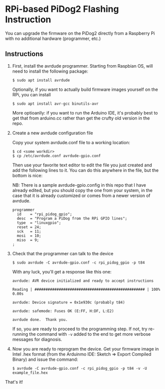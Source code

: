 # RPi-based PiDog2 Flashing Instruction

You can upgrade the firmware on the PiDog2 directly from a
Raspberry Pi with no additional hardware (programmer, etc.)

## Instructions

 1. First, install the avrdude programmer. Starting from
    Raspbian OS, will need to install the following package:

    ```
    $ sudo apt install avrdude
    ```

    Optionally, if you want to actually build firmware images
    yourself on the RPi, you can install

    ```
    $ sudo apt install avr-gcc binutils-avr
    ```

    More optioanlly: if you want to run the Arduino IDE, it's probably
    best to get that from arduino.cc rather than get the
    crufty old version in the repo.

 2. Create a new avrdude configuration file

    Copy your system avrdude.conf file to a working location:

    ```
    $ cd <some workdir>
    $ cp /etc/avrdude.conf avrdude-gpio.conf
    ```

    Then use your favorite text editor to edit the file you
    just created and add the following lines to it. You can do this
    anywhere in the file, but the bottom is nice:
  
    NB: There is a sample avrdude-gpio.config in this repo 
    that I have already edited, but you should copy the one from
    your system, in the case that it is already customized or 
    comes from a newer version of avrdude.

    ```
    programmer
      id    = "rpi_pidog_gpio";
      desc  = "Program a PiDog from the RPi GPIO lines";
      type  = "linuxgpio";
      reset = 24;
      sck   = 11;
      mosi  = 10;
      miso  = 9;
    ;
    ```

 3. Check that the programmer can talk to the device

    ```
    $ sudo avrdude -C avrdude-gpio.conf -c rpi_pidog_gpio -p t84
    ```

    With any luck, you'll get a response like this one:

    ```
    avrdude: AVR device initialized and ready to accept instructions

    Reading | ################################################## | 100% 0.00s

    avrdude: Device signature = 0x1e930c (probably t84)

    avrdude: safemode: Fuses OK (E:FF, H:DF, L:E2)

    avrdude done.  Thank you.
    ```

    If so, you are ready to proceed to the programming step. If not,
    try re-running the command with `-v` added to the end to get more 
    verbose messages for diagnosis.

 4. Now you are ready to reprogram the device. Get your firmware image in 
    Intel .hex format (from the Arduinmo IDE: Sketch => Export Compiled Binary)
     and issue the command:

    ```
    $ avrdude -C avrdude-gpio.conf -c rpi_pidog_gpio -p t84 -v -U example_file.hex 
    ```


That's it!

